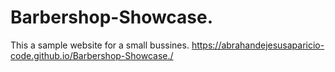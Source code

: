 # Barbershop-Showcase.
This a sample website for a small bussines.
https://abrahandejesusaparicio-code.github.io/Barbershop-Showcase./
